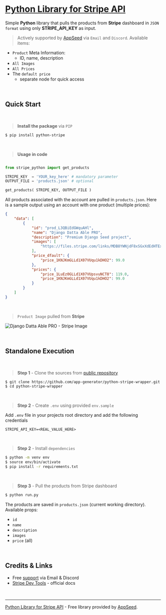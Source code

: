 # [Python Library for Stripe API](https://github.com/app-generator/ecomm-wrapper-stripe)

Simple **Python** library that pulls the products from **Stripe** dashboard in `JSON format` using only **STRIPE_API_KEY** as input. 

> Actively supported by [AppSeed](https://appseed.us/) via `Email` and `Discord`. Available items:

- `Product` Meta Information:
  - ID, name, description
- `All Images`
- `All Prices` 
- The `default price` 
  - separate node for quick access

<br />

## Quick Start

<br />

> **Install the package** via `PIP` 

```bash
$ pip install python-stripe
```

<br />

> **Usage in code**

```python

from stripe_python import get_products

STRIPE_KEY  = 'YOUR_key_here' # mandatory parameter  
OUTPUT_FILE = 'products.json' # optional   

get_products( STRIPE_KEY, OUTPUT_FILE ) 
```

All products associated with the account are pulled in `products.json`. Here is a sample output using an account with one product (multiple prices): 

```json
{
    "data": [
        {
            "id": "prod_L3QBiEdGWquAHl",
            "name": "Django Datta Able PRO",
            "description": "Premium Django Seed project",
            "images": [
                "https://files.stripe.com/links/MDB8YWNjdF8xSGxXdEdHTExkMVgwN1ZVfGZsX3Rlc3RfZjNtOGxwZTRFdGp1MGp1N2ZUeFlENU9Q008T4Zyl6Z"
            ],
            "price_dfault": {
                "price_1KNJKmGLLd1X07VUqu1kDHO2": 99.0
            },
            "prices": {
                "price_1LuEz0GLLd1X07VUpsvuNCT8": 119.0,
                "price_1KNJKmGLLd1X07VUqu1kDHO2": 99.0
            }
        }
    ]
}
```

<br />

> `Product Image` pulled from **Stripe**

![Django Datta Able PRO - Stripe Image](https://files.stripe.com/links/MDB8YWNjdF8xSGxXdEdHTExkMVgwN1ZVfGZsX3Rlc3RfZjNtOGxwZTRFdGp1MGp1N2ZUeFlENU9Q008T4Zyl6Z)

<br />

## Standalone Execution

<br />

> **Step 1** - Clone the sources from [public repository](https://github.com/app-generator/ecomm-wrapper-stripe)

```bash
$ git clone https://github.com/app-generator/python-stripe-wrapper.git
$ cd python-stripe-wrapper
```

<br />

> **Step 2** - Create `.env` using provided `env.sample`

 Add `.env` file in your projects root directory and add the following credentials

```
STRIPE_API_KEY=<REAL_VALUE_HERE>
```

<br />

> **Step 2** - Install `dependencies`

```bash
$ python -m venv env
$ source env/bin/activate
$ pip install -r requirements.txt
```

<br /> 

> **Step 3** - Pull the products from Stripe dashboard

```bash
$ python run.py
```

The products are saved in `products.json` (current working directory). Available props: 

- `id`
- `name`
- `description`
- `images`
- `price` (all)

<br />

## Credits & Links

- Free [support](https://appseed.us/support) via Email & Discord 
- [Stripe Dev Tools](https://stripe.com/docs/development) - official docs

<br />

---
[Python Library for Stripe API](https://github.com/app-generator/ecomm-wrapper-stripe) - Free library provided by [AppSeed](https://appseed.us).
